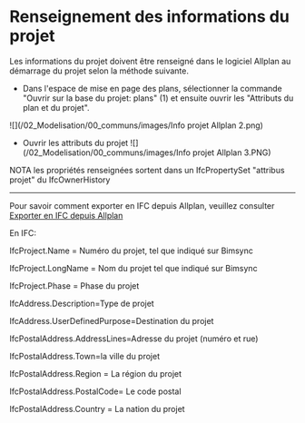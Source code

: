 # Renseignement des informations du projet

Les informations du projet doivent être renseigné dans le logiciel Allplan au démarrage du projet selon la méthode suivante. 

* Dans l'espace de mise en page des plans, sélectionner la commande "Ouvrir sur la base du projet: plans" (1) et ensuite ouvrir les "Attributs du plan et du projet".

![](/02_Modelisation/00_communs/images/Info projet Allplan 2.png)

* Ouvrir les attributs du projet
![](/02_Modelisation/00_communs/images/Info projet Allplan 3.PNG)

NOTA les propriétés renseignées sortent dans un IfcPropertySet "attribus projet" du IfcOwnerHistory



---

Pour savoir comment exporter en IFC depuis Allplan, veuillez consulter [Exporter en IFC depuis Allplan](/02_Modelisation/00_communs/export-allplan.md)


En IFC:

IfcProject.Name = Numéro du projet, tel que indiqué sur Bimsync

IfcProject.LongName = Nom du projet tel que indiqué sur Bimsync

IfcProject.Phase = Phase du projet

IfcAddress.Description=Type de projet

IfcAddress.UserDefinedPurpose=Destination du projet

IfcPostalAddress.AddressLines=Adresse du projet \(numéro et rue\)

IfcPostalAddress.Town=la ville du projet

IfcPostalAddress.Region = La région du projet

IfcPostalAddress.PostalCode= Le code postal

IfcPostalAddress.Country = La nation du projet







